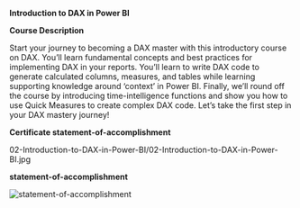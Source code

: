 **Introduction to DAX in Power BI**

**Course Description**

Start your journey to becoming a DAX master with this introductory course on DAX. You’ll learn fundamental concepts and best practices for implementing DAX in your reports. You’ll learn to write DAX code to generate calculated columns, measures, and tables while learning supporting knowledge around ‘context’ in Power BI. Finally, we’ll round off the course by introducing time-intelligence functions and show you how to use Quick Measures to create complex DAX code. Let’s take the first step in your DAX mastery journey!

**Certificate statement-of-accomplishment**

02-Introduction-to-DAX-in-Power-BI/02-Introduction-to-DAX-in-Power-BI.jpg

**statement-of-accomplishment**

![statement-of-accomplishment](https://github.com/shrutipitale/Data-Analyst-in-Power-BI/assets/80112581/cbf89692-1dcc-4f5b-8dbb-1a0d8a3b262f)
